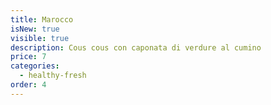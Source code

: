 ```yaml
---
title: Marocco
isNew: true
visible: true
description: Cous cous con caponata di verdure al cumino
price: 7
categories:
  - healthy-fresh
order: 4
---
```

